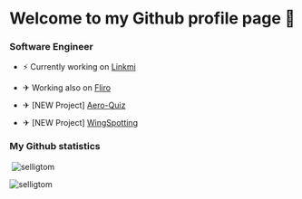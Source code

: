 <h1 align="center"> Welcome to my Github profile page 👋 </h1>

### Software Engineer

- ⚡ Currently working on [Linkmi](https://linksmi.com/register)

- ✈ Working also on [Fliro](https://flyfliro.com/register)

- ✈ [NEW Project] [Aero-Quiz](https://aero-quiz.com/register)

- ✈ [NEW Project] [WingSpotting](https://spotting.flyfliro.com/register)

### My Github statistics
<p>&nbsp;<img align="center" src="https://github-readme-stats.vercel.app/api?username=selligtom&show_icons=true&locale=en" alt="selligtom" /></p>

<p><img align="center" src="https://github-readme-streak-stats.herokuapp.com/?user=selligtom" alt="selligtom" /></p>
